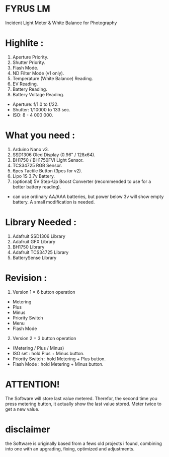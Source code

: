 # FYRUS LM
Incident Light Meter &amp; White Balance for Photography


# Highlite :

1. Aperture Priority.
2. Shutter Priority.
3. Flash Mode.
4. ND Filter Mode (v1 only).
5. Temperature (White Balance) Reading.
6. EV Reading.
7. Battery Reading.
8. Battery Voltage Reading.

- Aperture: f/1.0 to f/22.
- Shutter: 1/10000 to 133 sec.
- ISO: 8 - 4 000 000.



# What you need :

1. Arduino Nano v3.
2. SSD1306 Oled Display (0.96" / 128x64).
3. BH1750 / BH1750FVI Light Sensor.
4. TCS34725 RGB Sensor.
5. 6pcs Tactile Button (3pcs for v2).
6. Lipo 1S 3.7v Battery.
7. (optional) 5V Step-Up Boost Converter (recommended to use for a better battery reading).

* can use ordinary AA/AAA batteries, but power below 3v will show empty battery. A small modification is needed.


# Library Needed :

1. Adafruit SSD1306 Library
2. Adafruit GFX Library
3. BH1750 Library
4. Adafruit TCS34725 Library
5. BatterySense Library


# Revision :

1. Version 1 = 6 button operation
- Metering
- Plus
- Minus
- Priority Switch
- Menu
- Flash Mode

2. Version 2 = 3 button operation
- (Metering / Plus / Minus)
- ISO set : hold Plus + Minus button.
- Priority Switch : hold Metering + Plus button.
- Flash Mode : hold Metering + Minus button.

# ATTENTION!
The Software will store last value metered. Therefor, the second time you press metering button, it actually show the last value stored. Meter twice to get a new value.

# disclaimer

the Software is originally based from a fews old projects i found, combining into one with an upgrading, fixing, optimized and adjustments.
